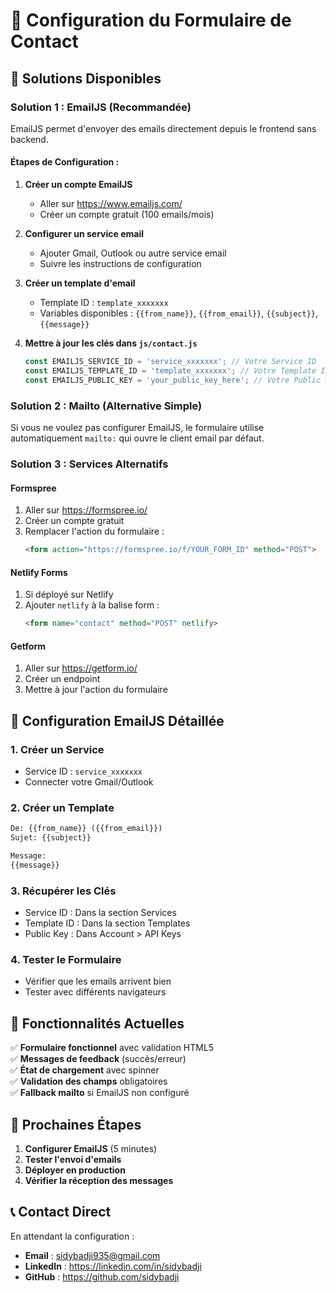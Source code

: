 # 📧 Configuration du Formulaire de Contact

## 🚀 Solutions Disponibles

### **Solution 1 : EmailJS (Recommandée)**

EmailJS permet d'envoyer des emails directement depuis le frontend sans backend.

#### **Étapes de Configuration :**

1. **Créer un compte EmailJS**
   - Aller sur https://www.emailjs.com/
   - Créer un compte gratuit (100 emails/mois)

2. **Configurer un service email**
   - Ajouter Gmail, Outlook ou autre service email
   - Suivre les instructions de configuration

3. **Créer un template d'email**
   - Template ID : `template_xxxxxxx`
   - Variables disponibles : `{{from_name}}`, `{{from_email}}`, `{{subject}}`, `{{message}}`

4. **Mettre à jour les clés dans `js/contact.js`**
   ```javascript
   const EMAILJS_SERVICE_ID = 'service_xxxxxxx'; // Votre Service ID
   const EMAILJS_TEMPLATE_ID = 'template_xxxxxxx'; // Votre Template ID
   const EMAILJS_PUBLIC_KEY = 'your_public_key_here'; // Votre Public Key
   ```

### **Solution 2 : Mailto (Alternative Simple)**

Si vous ne voulez pas configurer EmailJS, le formulaire utilise automatiquement `mailto:` qui ouvre le client email par défaut.

### **Solution 3 : Services Alternatifs**

#### **Formspree**
1. Aller sur https://formspree.io/
2. Créer un compte gratuit
3. Remplacer l'action du formulaire :
   ```html
   <form action="https://formspree.io/f/YOUR_FORM_ID" method="POST">
   ```

#### **Netlify Forms**
1. Si déployé sur Netlify
2. Ajouter `netlify` à la balise form :
   ```html
   <form name="contact" method="POST" netlify>
   ```

#### **Getform**
1. Aller sur https://getform.io/
2. Créer un endpoint
3. Mettre à jour l'action du formulaire

## 🔧 Configuration EmailJS Détaillée

### **1. Créer un Service**
- Service ID : `service_xxxxxxx`
- Connecter votre Gmail/Outlook

### **2. Créer un Template**
```html
De: {{from_name}} ({{from_email}})
Sujet: {{subject}}

Message:
{{message}}
```

### **3. Récupérer les Clés**
- Service ID : Dans la section Services
- Template ID : Dans la section Templates  
- Public Key : Dans Account > API Keys

### **4. Tester le Formulaire**
- Vérifier que les emails arrivent bien
- Tester avec différents navigateurs

## 📱 Fonctionnalités Actuelles

✅ **Formulaire fonctionnel** avec validation HTML5  
✅ **Messages de feedback** (succès/erreur)  
✅ **État de chargement** avec spinner  
✅ **Validation des champs** obligatoires  
✅ **Fallback mailto** si EmailJS non configuré  

## 🎯 Prochaines Étapes

1. **Configurer EmailJS** (5 minutes)
2. **Tester l'envoi d'emails**
3. **Déployer en production**
4. **Vérifier la réception des messages**

## 📞 Contact Direct

En attendant la configuration :
- **Email** : sidybadji935@gmail.com
- **LinkedIn** : https://linkedin.com/in/sidybadji
- **GitHub** : https://github.com/sidybadji

